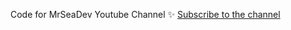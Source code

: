 Code for MrSeaDev Youtube Channel
✨ [Subscribe to the channel](https://youtube.com/@MrSeadev?sub_confirmation=1)
